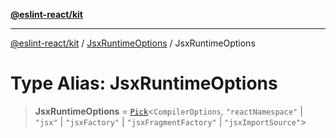 [**@eslint-react/kit**](../../../../README.md)

***

[@eslint-react/kit](../../../../README.md) / [JsxRuntimeOptions](../README.md) / JsxRuntimeOptions

# Type Alias: JsxRuntimeOptions

> **JsxRuntimeOptions** = [`Pick`](https://www.typescriptlang.org/docs/handbook/utility-types.html#picktype-keys)\<`CompilerOptions`, `"reactNamespace"` \| `"jsx"` \| `"jsxFactory"` \| `"jsxFragmentFactory"` \| `"jsxImportSource"`\>
